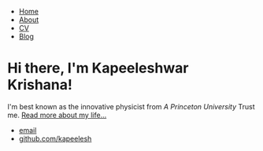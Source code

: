 <!DOCTYPE html>
<html>
	<head>
		<title>Kapeeleshwar Krishana, Physicist</title>
	</head>
	<body>
		<nav>
    		<ul>
        		<li><a href="/">Home</a></li>
	        	<li><a href="/about">About</a></li>
        		<li><a href="/cv">CV</a></li>
        		<li><a href="/blog">Blog</a></li>
    		</ul>
		</nav>
		<div class="container">
    		<div class="blurb">
        		<h1>Hi there, I'm Kapeeleshwar Krishana!</h1>
				<p>I'm best known as the innovative physicist from <em>A Princeton University</em> Trust me. <a href="/about">Read more about my life...</a></p>
    		</div><!-- /.blurb -->
		</div><!-- /.container -->
		<footer>
    		<ul>
        		<li><a href="mailto:kk647@cornell.edu">email</a></li>
        		<li><a href="https://github.com/kapeelesh">github.com/kapeelesh</a></li>
			</ul>
		</footer>
	</body>
</html>
